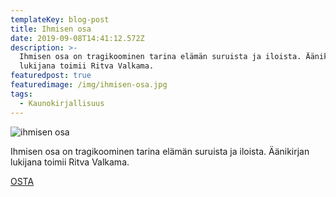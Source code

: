 ```yaml
---
templateKey: blog-post
title: Ihmisen osa
date: 2019-09-08T14:41:12.572Z
description: >-
  Ihmisen osa on tragikoominen tarina elämän suruista ja iloista. Äänikirjan
  lukijana toimii Ritva Valkama.
featuredpost: true
featuredimage: /img/ihmisen-osa.jpg
tags:
  - Kaunokirjallisuus
---
```

![ihmisen osa](/img/ihmisen-osa.jpg "ihmisen osa äänikirja")

Ihmisen osa on tragikoominen tarina elämän suruista ja iloista. Äänikirjan lukijana toimii Ritva Valkama.

[OSTA](http://clk.tradedoubler.com/click?p(345)a(1824918)g(16952822)url(http://cdon.fi/kirjat/hotakainen%2c_kari/ihmisen_osa_%286_cd%29-12582364))
